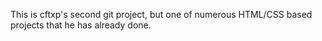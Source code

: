 This is cftxp's second git project, but one of numerous HTML/CSS based projects that he has already done.